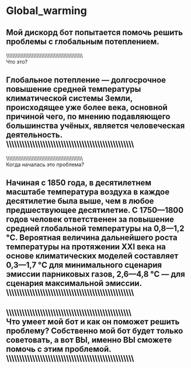 # Global_warming
Мой дискорд бот попытается помочь решить проблемы с глобальным потеплением.
-------------------------------------------------------------------------------------------------
\\\\\\\\\\\\\\\\\\\\\\\\\\\\\\\\\\\\\\\\\\\\\\\\\\\\\\\\\\\\\\\\\\\\\\\\\\\\\\\\\\\\\\\\\\\\\\\\\
Что это?

Глобальное потепление — долгосрочное повышение средней температуры климатической системы Земли, 
происходящее уже более века, основной причиной чего, 
по мнению подавляющего большинства учёных, 
является человеческая деятельность.
\\\\\\\\\\\\\\\\\\\\\\\\\\\\\\\\\\\\\\\\\\\\\\\\\\\\\\\\\\\\\\\\\\\\\\\\\\\\\\\\\\\\\\\\\\\\\\\\\
-------------------------------------------------------------------------------------------------
\\\\\\\\\\\\\\\\\\\\\\\\\\\\\\\\\\\\\\\\\\\\\\\\\\\\\\\\\\\\\\\\\\\\\\\\\\\\\\\\\\\\\\\\\\\\\\\\\
Когда началась это проблема?

Начиная с 1850 года, в десятилетнем масштабе температура воздуха в каждое десятилетие была выше, 
чем в любое предшествующее десятилетие. 
С 1750—1800 годов человек ответственен за повышение средней глобальной температуры на 0,8—1,2 °C. 
Вероятная величина дальнейшего роста температуры на протяжении XXI века на основе 
климатических моделей составляет 0,3—1,7 °C для минимального сценария эмиссии парниковых газов, 
2,6—4,8 °C — для сценария максимальной эмиссии.
\\\\\\\\\\\\\\\\\\\\\\\\\\\\\\\\\\\\\\\\\\\\\\\\\\\\\\\\\\\\\\\\\\\\\\\\\\\\\\\\\\\\\\\\\\\\\\\\\
-------------------------------------------------------------------------------------------------
\\\\\\\\\\\\\\\\\\\\\\\\\\\\\\\\\\\\\\\\\\\\\\\\\\\\\\\\\\\\\\\\\\\\\\\\\\\\\\\\\\\\\\\\\\\\\\\\\
Что умеет мой бот и как он поможет решить проблему?
Собственно мой бот будет только советовать, а вот ВЫ, именно ВЫ сможете помочь с этим проблемой.
\\\\\\\\\\\\\\\\\\\\\\\\\\\\\\\\\\\\\\\\\\\\\\\\\\\\\\\\\\\\\\\\\\\\\\\\\\\\\\\\\\\\\\\\\\\\\\\\\
-------------------------------------------------------------------------------------------------
